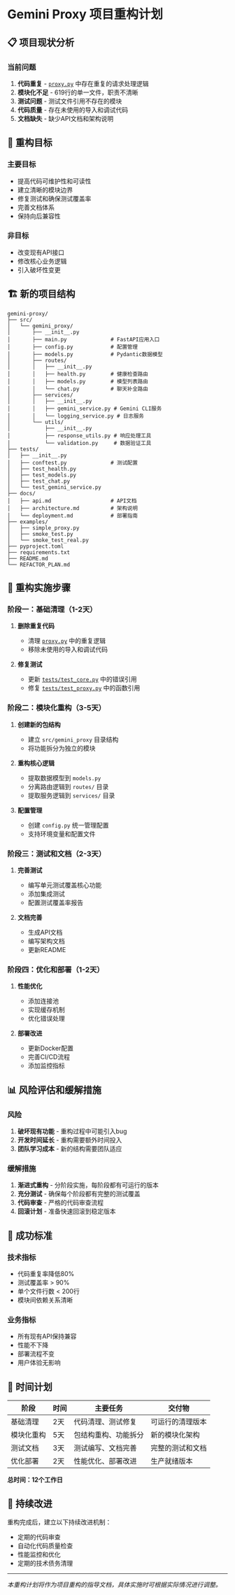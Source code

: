 # Gemini Proxy 项目重构计划

## 📋 项目现状分析

### 当前问题
1. **代码重复** - [`proxy.py`](proxy.py:352-410) 中存在重复的请求处理逻辑
2. **模块化不足** - 619行的单一文件，职责不清晰
3. **测试问题** - 测试文件引用不存在的模块
4. **代码质量** - 存在未使用的导入和调试代码
5. **文档缺失** - 缺少API文档和架构说明

## 🎯 重构目标

### 主要目标
- 提高代码可维护性和可读性
- 建立清晰的模块边界
- 修复测试和确保测试覆盖率
- 完善文档体系
- 保持向后兼容性

### 非目标
- 改变现有API接口
- 修改核心业务逻辑
- 引入破坏性变更

## 🏗️ 新的项目结构

```
gemini-proxy/
├── src/
│   └── gemini_proxy/
│       ├── __init__.py
│       ├── main.py              # FastAPI应用入口
│       ├── config.py            # 配置管理
│       ├── models.py            # Pydantic数据模型
│       ├── routes/
│       │   ├── __init__.py
│       │   ├── health.py        # 健康检查路由
│       │   ├── models.py        # 模型列表路由
│       │   └── chat.py          # 聊天补全路由
│       ├── services/
│       │   ├── __init__.py
│       │   ├── gemini_service.py # Gemini CLI服务
│       │   └── logging_service.py # 日志服务
│       └── utils/
│           ├── __init__.py
│           ├── response_utils.py # 响应处理工具
│           └── validation.py     # 数据验证工具
├── tests/
│   ├── __init__.py
│   ├── conftest.py              # 测试配置
│   ├── test_health.py
│   ├── test_models.py
│   ├── test_chat.py
│   └── test_gemini_service.py
├── docs/
│   ├── api.md                   # API文档
│   ├── architecture.md          # 架构说明
│   └── deployment.md            # 部署指南
├── examples/
│   ├── simple_proxy.py
│   ├── smoke_test.py
│   └── smoke_test_real.py
├── pyproject.toml
├── requirements.txt
├── README.md
└── REFACTOR_PLAN.md
```

## 🔧 重构实施步骤

### 阶段一：基础清理（1-2天）
1. **删除重复代码**
   - 清理 [`proxy.py`](proxy.py:352-410) 中的重复逻辑
   - 移除未使用的导入和调试代码

2. **修复测试**
   - 更新 [`tests/test_core.py`](tests/test_core.py:2) 中的错误引用
   - 修复 [`tests/test_proxy.py`](tests/test_proxy.py:11) 中的函数引用

### 阶段二：模块化重构（3-5天）
1. **创建新的包结构**
   - 建立 `src/gemini_proxy` 目录结构
   - 将功能拆分为独立的模块

2. **重构核心逻辑**
   - 提取数据模型到 `models.py`
   - 分离路由逻辑到 `routes/` 目录
   - 提取服务逻辑到 `services/` 目录

3. **配置管理**
   - 创建 `config.py` 统一管理配置
   - 支持环境变量和配置文件

### 阶段三：测试和文档（2-3天）
1. **完善测试**
   - 编写单元测试覆盖核心功能
   - 添加集成测试
   - 配置测试覆盖率报告

2. **文档完善**
   - 生成API文档
   - 编写架构文档
   - 更新README

### 阶段四：优化和部署（1-2天）
1. **性能优化**
   - 添加连接池
   - 实现缓存机制
   - 优化错误处理

2. **部署改进**
   - 更新Docker配置
   - 完善CI/CD流程
   - 添加监控指标

## 📊 风险评估和缓解措施

### 风险
1. **破坏现有功能** - 重构过程中可能引入bug
2. **开发时间延长** - 重构需要额外时间投入
3. **团队学习成本** - 新的结构需要团队适应

### 缓解措施
1. **渐进式重构** - 分阶段实施，每阶段都有可运行的版本
2. **充分测试** - 确保每个阶段都有完整的测试覆盖
3. **代码审查** - 严格的代码审查流程
4. **回滚计划** - 准备快速回滚到稳定版本

## 🎯 成功标准

### 技术指标
- 代码重复率降低80%
- 测试覆盖率 > 90%
- 单个文件行数 < 200行
- 模块间依赖关系清晰

### 业务指标
- 所有现有API保持兼容
- 性能不下降
- 部署流程不变
- 用户体验无影响

## 📅 时间计划

| 阶段 | 时间 | 主要任务 | 交付物 |
|------|------|----------|--------|
| 基础清理 | 2天 | 代码清理、测试修复 | 可运行的清理版本 |
| 模块化重构 | 5天 | 包结构重构、功能拆分 | 新的模块化架构 |
| 测试文档 | 3天 | 测试编写、文档完善 | 完整的测试和文档 |
| 优化部署 | 2天 | 性能优化、部署改进 | 生产就绪版本 |

**总时间：12个工作日**

## 🔄 持续改进

重构完成后，建立以下持续改进机制：
- 定期的代码审查
- 自动化代码质量检查
- 性能监控和优化
- 定期的技术债务清理

---

*本重构计划将作为项目重构的指导文档，具体实施时可根据实际情况进行调整。*